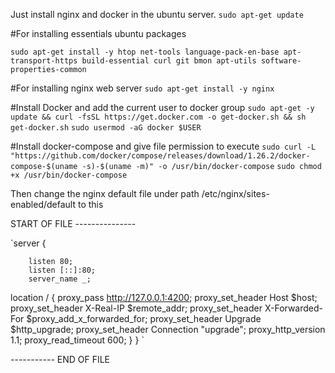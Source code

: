 Just install nginx and docker in the ubuntu server.
`sudo apt-get update`

#For installing essentials ubuntu packages

`sudo apt-get install -y htop net-tools language-pack-en-base apt-transport-https build-essential curl git bmon apt-utils software-properties-common`

#For installing nginx web server
`sudo apt-get install -y nginx`

#Install Docker and add the current user to docker group
`sudo apt-get -y  update && curl -fsSL https://get.docker.com -o get-docker.sh && sh get-docker.sh`
`sudo usermod -aG docker $USER`

#Install docker-compose and give file permission to execute
`sudo curl -L "https://github.com/docker/compose/releases/download/1.26.2/docker-compose-$(uname -s)-$(uname -m)" -o /usr/bin/docker-compose`
`sudo chmod +x /usr/bin/docker-compose`

Then change the nginx default file under path /etc/nginx/sites-enabled/default to this

START OF FILE ---------------

`server {

        listen 80;
        listen [::]:80;
        server_name _;

location / {
        proxy_pass http://127.0.0.1:4200;
        proxy_set_header Host $host;
        proxy_set_header X-Real-IP $remote_addr;
        proxy_set_header X-Forwarded-For $proxy_add_x_forwarded_for;
        proxy_set_header Upgrade $http_upgrade;
        proxy_set_header Connection "upgrade";
        proxy_http_version 1.1;
        proxy_read_timeout 600;
        }
}
`

-----------   END OF FILE
